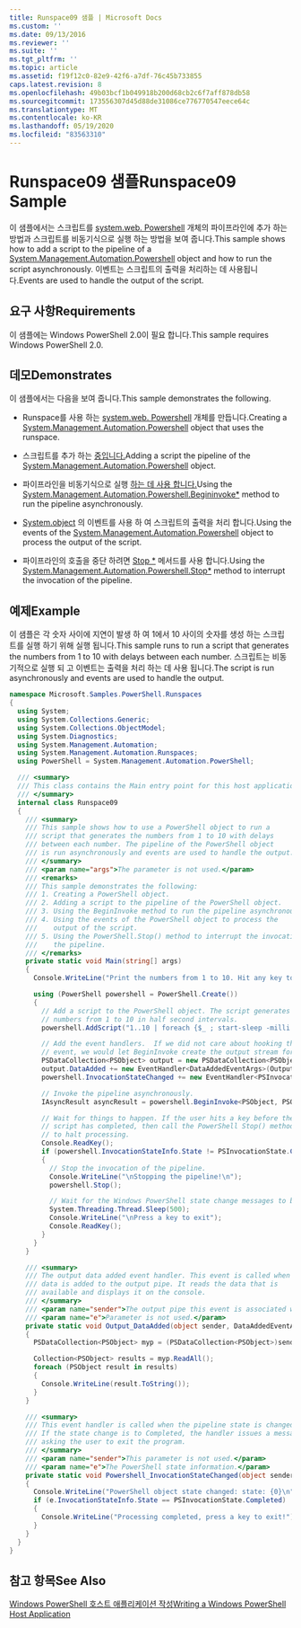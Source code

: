 ```yaml
---
title: Runspace09 샘플 | Microsoft Docs
ms.custom: ''
ms.date: 09/13/2016
ms.reviewer: ''
ms.suite: ''
ms.tgt_pltfrm: ''
ms.topic: article
ms.assetid: f19f12c0-82e9-42f6-a7df-76c45b733855
caps.latest.revision: 8
ms.openlocfilehash: 49b03bcf1b049918b200d68cb2c6f7aff878db58
ms.sourcegitcommit: 173556307d45d88de31086ce776770547eece64c
ms.translationtype: MT
ms.contentlocale: ko-KR
ms.lasthandoff: 05/19/2020
ms.locfileid: "83563310"
---
```

# <a name="runspace09-sample"></a><span data-ttu-id="6aff1-102">Runspace09 샘플</span><span class="sxs-lookup"><span data-stu-id="6aff1-102">Runspace09 Sample</span></span>

<span data-ttu-id="6aff1-103">이 샘플에서는 스크립트를 [system.web. Powershell](/dotnet/api/system.management.automation.powershell) 개체의 파이프라인에 추가 하는 방법과 스크립트를 비동기식으로 실행 하는 방법을 보여 줍니다.</span><span class="sxs-lookup"><span data-stu-id="6aff1-103">This sample shows how to add a script to the pipeline of a [System.Management.Automation.Powershell](/dotnet/api/system.management.automation.powershell) object and how to run the script asynchronously.</span></span> <span data-ttu-id="6aff1-104">이벤트는 스크립트의 출력을 처리하는 데 사용됩니다.</span><span class="sxs-lookup"><span data-stu-id="6aff1-104">Events are used to handle the output of the script.</span></span>

## <a name="requirements"></a><span data-ttu-id="6aff1-105">요구 사항</span><span class="sxs-lookup"><span data-stu-id="6aff1-105">Requirements</span></span>

<span data-ttu-id="6aff1-106">이 샘플에는 Windows PowerShell 2.0이 필요 합니다.</span><span class="sxs-lookup"><span data-stu-id="6aff1-106">This sample requires Windows PowerShell 2.0.</span></span>

## <a name="demonstrates"></a><span data-ttu-id="6aff1-107">데모</span><span class="sxs-lookup"><span data-stu-id="6aff1-107">Demonstrates</span></span>

<span data-ttu-id="6aff1-108">이 샘플에서는 다음을 보여 줍니다.</span><span class="sxs-lookup"><span data-stu-id="6aff1-108">This sample demonstrates the following.</span></span>

- <span data-ttu-id="6aff1-109">Runspace를 사용 하는 [system.web. Powershell](/dotnet/api/system.management.automation.powershell) 개체를 만듭니다.</span><span class="sxs-lookup"><span data-stu-id="6aff1-109">Creating a [System.Management.Automation.Powershell](/dotnet/api/system.management.automation.powershell) object that uses the runspace.</span></span>

- <span data-ttu-id="6aff1-110">스크립트를 추가 하는 [중입니다.](/dotnet/api/system.management.automation.powershell)</span><span class="sxs-lookup"><span data-stu-id="6aff1-110">Adding a script the pipeline of the [System.Management.Automation.Powershell](/dotnet/api/system.management.automation.powershell) object.</span></span>

- <span data-ttu-id="6aff1-111">파이프라인을 비동기식으로 실행 [하는 데 사용 합니다.](/dotnet/api/System.Management.Automation.PowerShell.BeginInvoke)</span><span class="sxs-lookup"><span data-stu-id="6aff1-111">Using the [System.Management.Automation.Powershell.Begininvoke\*](/dotnet/api/System.Management.Automation.PowerShell.BeginInvoke) method to run the pipeline asynchronously.</span></span>

- <span data-ttu-id="6aff1-112">[System.object](/dotnet/api/system.management.automation.powershell) 의 이벤트를 사용 하 여 스크립트의 출력을 처리 합니다.</span><span class="sxs-lookup"><span data-stu-id="6aff1-112">Using the events of the [System.Management.Automation.Powershell](/dotnet/api/system.management.automation.powershell) object to process the output of the script.</span></span>

- <span data-ttu-id="6aff1-113">파이프라인의 호출을 중단 하려면 [Stop \*](/dotnet/api/System.Management.Automation.PowerShell.Stop) 메서드를 사용 합니다.</span><span class="sxs-lookup"><span data-stu-id="6aff1-113">Using the [System.Management.Automation.Powershell.Stop\*](/dotnet/api/System.Management.Automation.PowerShell.Stop) method to interrupt the invocation of the pipeline.</span></span>

## <a name="example"></a><span data-ttu-id="6aff1-114">예제</span><span class="sxs-lookup"><span data-stu-id="6aff1-114">Example</span></span>

<span data-ttu-id="6aff1-115">이 샘플은 각 숫자 사이에 지연이 발생 하 여 1에서 10 사이의 숫자를 생성 하는 스크립트를 실행 하기 위해 실행 됩니다.</span><span class="sxs-lookup"><span data-stu-id="6aff1-115">This sample runs to run a script that generates the numbers from 1 to 10 with delays between each number.</span></span> <span data-ttu-id="6aff1-116">스크립트는 비동기적으로 실행 되 고 이벤트는 출력을 처리 하는 데 사용 됩니다.</span><span class="sxs-lookup"><span data-stu-id="6aff1-116">The script is run asynchronously and events are used to handle the output.</span></span>

```csharp
namespace Microsoft.Samples.PowerShell.Runspaces
{
  using System;
  using System.Collections.Generic;
  using System.Collections.ObjectModel;
  using System.Diagnostics;
  using System.Management.Automation;
  using System.Management.Automation.Runspaces;
  using PowerShell = System.Management.Automation.PowerShell;

  /// <summary>
  /// This class contains the Main entry point for this host application.
  /// </summary>
  internal class Runspace09
  {
    /// <summary>
    /// This sample shows how to use a PowerShell object to run a
    /// script that generates the numbers from 1 to 10 with delays
    /// between each number. The pipeline of the PowerShell object
    /// is run asynchronously and events are used to handle the output.
    /// </summary>
    /// <param name="args">The parameter is not used.</param>
    /// <remarks>
    /// This sample demonstrates the following:
    /// 1. Creating a PowerShell object.
    /// 2. Adding a script to the pipeline of the PowerShell object.
    /// 3. Using the BeginInvoke method to run the pipeline asynchronously.
    /// 4. Using the events of the PowerShell object to process the
    ///    output of the script.
    /// 5. Using the PowerShell.Stop() method to interrupt the invocation of
    ///    the pipeline.
    /// </remarks>
    private static void Main(string[] args)
    {
      Console.WriteLine("Print the numbers from 1 to 10. Hit any key to halt processing\n");

      using (PowerShell powershell = PowerShell.Create())
      {
        // Add a script to the PowerShell object. The script generates the
        // numbers from 1 to 10 in half second intervals.
        powershell.AddScript("1..10 | foreach {$_ ; start-sleep -milli 500}");

        // Add the event handlers.  If we did not care about hooking the DataAdded
        // event, we would let BeginInvoke create the output stream for us.
        PSDataCollection<PSObject> output = new PSDataCollection<PSObject>();
        output.DataAdded += new EventHandler<DataAddedEventArgs>(Output_DataAdded);
        powershell.InvocationStateChanged += new EventHandler<PSInvocationStateChangedEventArgs>(Powershell_InvocationStateChanged);

        // Invoke the pipeline asynchronously.
        IAsyncResult asyncResult = powershell.BeginInvoke<PSObject, PSObject>(null, output);

        // Wait for things to happen. If the user hits a key before the
        // script has completed, then call the PowerShell Stop() method
        // to halt processing.
        Console.ReadKey();
        if (powershell.InvocationStateInfo.State != PSInvocationState.Completed)
        {
          // Stop the invocation of the pipeline.
          Console.WriteLine("\nStopping the pipeline!\n");
          powershell.Stop();

          // Wait for the Windows PowerShell state change messages to be displayed.
          System.Threading.Thread.Sleep(500);
          Console.WriteLine("\nPress a key to exit");
          Console.ReadKey();
        }
      }
    }

    /// <summary>
    /// The output data added event handler. This event is called when
    /// data is added to the output pipe. It reads the data that is
    /// available and displays it on the console.
    /// </summary>
    /// <param name="sender">The output pipe this event is associated with.</param>
    /// <param name="e">Parameter is not used.</param>
    private static void Output_DataAdded(object sender, DataAddedEventArgs e)
    {
      PSDataCollection<PSObject> myp = (PSDataCollection<PSObject>)sender;

      Collection<PSObject> results = myp.ReadAll();
      foreach (PSObject result in results)
      {
        Console.WriteLine(result.ToString());
      }
    }

    /// <summary>
    /// This event handler is called when the pipeline state is changed.
    /// If the state change is to Completed, the handler issues a message
    /// asking the user to exit the program.
    /// </summary>
    /// <param name="sender">This parameter is not used.</param>
    /// <param name="e">The PowerShell state information.</param>
    private static void Powershell_InvocationStateChanged(object sender, PSInvocationStateChangedEventArgs e)
    {
      Console.WriteLine("PowerShell object state changed: state: {0}\n", e.InvocationStateInfo.State);
      if (e.InvocationStateInfo.State == PSInvocationState.Completed)
      {
        Console.WriteLine("Processing completed, press a key to exit!");
      }
    }
  }
}
```

## <a name="see-also"></a><span data-ttu-id="6aff1-117">참고 항목</span><span class="sxs-lookup"><span data-stu-id="6aff1-117">See Also</span></span>

[<span data-ttu-id="6aff1-118">Windows PowerShell 호스트 애플리케이션 작성</span><span class="sxs-lookup"><span data-stu-id="6aff1-118">Writing a Windows PowerShell Host Application</span></span>](./writing-a-windows-powershell-host-application.md)
